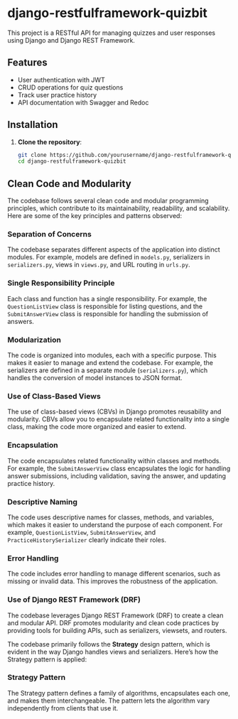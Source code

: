 # django-restfulframework-quizbit

This project is a RESTful API for managing quizzes and user responses using Django and Django REST Framework.

## Features

- User authentication with JWT
- CRUD operations for quiz questions
- Track user practice history
- API documentation with Swagger and Redoc

## Installation

1. **Clone the repository**:
   ```bash
   git clone https://github.com/yourusername/django-restfulframework-quizbit.git
   cd django-restfulframework-quizbit
   ```


## Clean Code and Modularity

The codebase follows several clean code and modular programming principles, which contribute to its maintainability, readability, and scalability. Here are some of the key principles and patterns observed:

### Separation of Concerns

The codebase separates different aspects of the application into distinct modules. For example, models are defined in `models.py`, serializers in `serializers.py`, views in `views.py`, and URL routing in `urls.py`.

### Single Responsibility Principle

Each class and function has a single responsibility. For example, the `QuestionListView` class is responsible for listing questions, and the `SubmitAnswerView` class is responsible for handling the submission of answers.

### Modularization

The code is organized into modules, each with a specific purpose. This makes it easier to manage and extend the codebase. For example, the serializers are defined in a separate module (`serializers.py`), which handles the conversion of model instances to JSON format.

### Use of Class-Based Views

The use of class-based views (CBVs) in Django promotes reusability and modularity. CBVs allow you to encapsulate related functionality into a single class, making the code more organized and easier to extend.

### Encapsulation

The code encapsulates related functionality within classes and methods. For example, the `SubmitAnswerView` class encapsulates the logic for handling answer submissions, including validation, saving the answer, and updating practice history.

### Descriptive Naming

The code uses descriptive names for classes, methods, and variables, which makes it easier to understand the purpose of each component. For example, `QuestionListView`, `SubmitAnswerView`, and `PracticeHistorySerializer` clearly indicate their roles.

### Error Handling

The code includes error handling to manage different scenarios, such as missing or invalid data. This improves the robustness of the application.

### Use of Django REST Framework (DRF)

The codebase leverages Django REST Framework (DRF) to create a clean and modular API. DRF promotes modularity and clean code practices by providing tools for building APIs, such as serializers, viewsets, and routers.


The codebase primarily follows the **Strategy** design pattern, which is evident in the way Django handles views and serializers. Here’s how the Strategy pattern is applied:

### Strategy Pattern

The Strategy pattern defines a family of algorithms, encapsulates each one, and makes them interchangeable. The pattern lets the algorithm vary independently from clients that use it.



